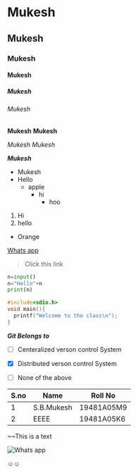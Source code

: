 # Mukesh
## Mukesh
### Mukesh
#### Mukesh
##### Mukesh
###### Mukesh

<b>Mukesh</b>
**Mukesh**

<i>Mukesh</i>
*Mukesh*

***Mukesh***

* Mukesh
* Hello
  * apple
    * hi
      * hoo
1. Hi
2. hello

- Orange

[Whats app](https://web.whatsapp.com/)

> Click this link

``` python 
n=input()
n="Hello"+n
print(n)
```
``` c
#include<sdio.h>
void main(){
  printf("Welcome to the class\n");
}
```

***Git Belongs to***
- [ ] Centeralized verson control System
- [x] Distributed verson control System
- [ ] None of the above


|S.no|Name|Roll No|
-----|----|----|
|1|S.B.Mukesh|19481A05M9|
|2|EEEE|19481A05K6|

~~This is a text

![Whats app](https://www.freepnglogos.com/uploads/whatsapp-png-image-9.png)

:relaxed::relaxed:
